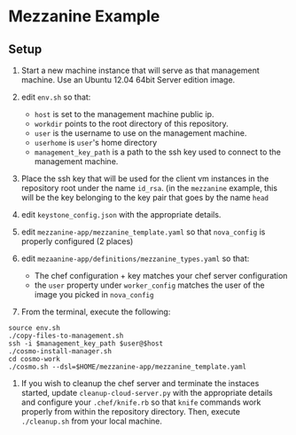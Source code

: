 Mezzanine Example
=======================

Setup
--------
1. Start a new machine instance that will serve as that management machine. Use an Ubuntu 12.04 64bit Server edition image.

1. edit `env.sh` so that:
    * `host` is set to the management machine public ip.
    * `workdir` points to the root directory of this repository.
    * `user` is the username to use on the management machine.
    * `userhome` is `user`'s home directory
    * `management_key_path` is a path to the ssh key used to connect to the management machine.

1. Place the ssh key that will be used for the client vm instances in the repository root under the name `id_rsa`. (in the `mezzanine` example, this will be the key belonging to the key pair that goes by the name `head`

1. edit `keystone_config.json` with the appropriate details.

1. edit `mezzanine-app/mezzanine_template.yaml` so that `nova_config` is properly configured (2 places) 

1. edit `mezaanine-app/definitions/mezzanine_types.yaml` so that:
    * The chef configuration + key matches your chef server configuration
    * the `user` property under `worker_config` matches the user of the image you picked in `nova_config`

1. From the terminal, execute the following:
```
source env.sh
./copy-files-to-management.sh
ssh -i $management_key_path $user@$host
./cosmo-install-manager.sh
cd cosmo-work
./cosmo.sh --dsl=$HOME/mezzanine-app/mezzanine_template.yaml
```

1. If you wish to cleanup the chef server and terminate the instaces started, update `cleanup-cloud-server.py` with the appropriate details and configure your `.chef/knife.rb` so that `knife` commands work properly from within the repository directory. Then, execute `./cleanup.sh` from your local machine.
